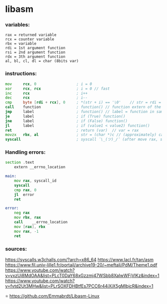 # libasm
### variables:
```
rax = returned variable
rcx = counter variable
rbx = variable
rdi = 1st argument function
rsi = 2nd argument function
rdx = 3th argument function
al, bl, cl, dl = char (8bits var)
```

### instructions:
```asm
mov		rcx, 0					; i = 0
xor		rcx, rcx				; i = 0	// fast
inc		rcx						; i++
dec 	rcx						; i--
cmp		byte [rdi + rcx], 0		; *(str + i) == '\0'	// str = rdi = 1st function arg
call	function				; function() // function extern of the file
jmp		label					; function() // label = function in same file
je		label					; if (True) function()
jne		label					; if (False) function()
jl		label					; if (value1 < value2) function()
ret								; return (var)	// var = rax
movzx	rbx, al					; str = (char *)c // (approximately) cast 8bits var to 64bits
syscall							; syscall ¯\_(ツ)_/¯ (after move rax, syscall_id)
```

### Handling errors:
```asm
section .text
	extern __errno_location

main:
	mov	rax, syscall_id
	syscall
	cmp	rax, 0
	jl	error
	ret

error:
	neg	rax
	mov	rbx, rax
	call	__errno_location
	mov	[rax], rbx
	mov	rax, -1
	ret
```

### sources:
https://syscalls.w3challs.com/?arch=x86_64
https://www.lacl.fr/tan/asm
https://www.fil.univ-lille1.fr/portail/archive19-20/~meftali/PdM/Theme1.pdf
https://www.youtube.com/watch?v=yxzUi8MdOAA&list=PLcT0DaY68xGzzmj47WSbb8XaIwWFjVlKz&index=1
https://www.youtube.com/watch?v=fvtd2Ut3MHw&list=PLrSOXFDHBtfEs7PCC6r44iXiX5gMlbjcR&index=1

⭐ https://github.com/Emmabrdt/Libasm-Linux